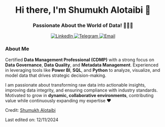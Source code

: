 <h1 align="center">Hi there, I'm Shumukh Alotaibi 👋</h1>
<h3 align="center">Passionate About the World of Data! 👩🏼‍💻</h3>

<div align="center">
    <a href="https://www.linkedin.com/in/shmokh-alotaibi">
        <img src="https://img.shields.io/badge/LinkedIn-0077B5?style=flat&logo=linkedin" alt="LinkedIn" />
    </a>
    <a href="https://t.me/ii_uo3">
        <img src="https://img.shields.io/badge/Telegram-0088CC?style=flat&logo=telegram" alt="Telegram" />
    </a>
    <a href="mailto:shmokhalotaibi78@gmail.com">
        <img src="https://img.shields.io/badge/Email-D14836?style=flat&logo=gmail&logoColor=white" alt="Email" />
    </a>
</div>

### About Me
Certified **Data Management Professional (CDMP)** with a strong focus on **Data Governance**, **Data Quality**, and **Metadata Management**. Experienced in leveraging tools like **Power BI**, **SQL**, and **Python** to analyze, visualize, and model data that drives strategic decision-making.

I am passionate about transforming raw data into actionable insights, improving data integrity, and ensuring compliance with industry standards. Motivated to grow in **dynamic, collaborative environments**, contributing value while continuously expanding my expertise ❤️

Credit: [Shumukh Alotaibi](https://github.com/shmokhm4)

Last edited on: 12/11/2024
